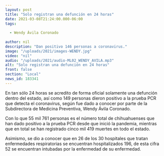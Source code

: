 ```yaml
---
layout: post
title: "Solo registran una defunción en 24 horas"
date: 2021-03-08T21:24:00.000-06:00
tags:
  
  - Wendy Ávila Coronado
  
author: nil
description: "Dan positivo 146 personas a coronavirus."
image: "/uploads/2021/images-WENDY.jpg"
video: "nil"
audio: "/uploads/2021/audio-ML02_WENDY_AVILA.mp3"
alt: "Solo registran una defunción en 24 horas"
front: false
section: "Local"
news_id: 183341
---
```


En tan sólo 24 horas se acredito de forma oficial solamente una defunción dentro del estado, así como 149 personas dieron positivo a la prueba PCR que detecta el coronavirus, según fue dado a conocer por parte de la Subdirectora de Medicina Preventiva, Wendy Ávila Coronado. 

Con lo que 55 mil 761 personas es el número total de chihuahuenses que han dado positivo a la prueba PCR desde que inició la pandemia, mientras que en total se han registrado cinco mil 419 muertes en todo el estado.

Asimismo, se dio a conocer que en 26 de los 30 hospitales que tratan enfermedades respiratorias se encuentran hospitalizados 196, de esta cifra 52 se encuentran intubadas por la enfermedad de su enfermedad.

